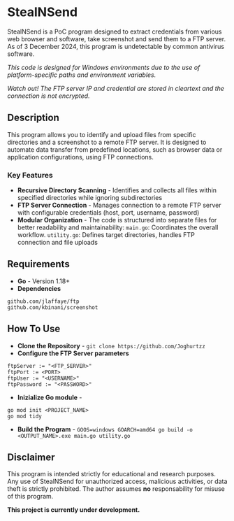 # StealNSend
StealNSend is a PoC program designed to extract credentials from various web browser and software, take screenshot and send them to a FTP server. As of 3 December 2024, this program is undetectable by common antivirus software.

*This code is designed for Windows environments due to the use of platform-specific paths and environment variables.*

*Watch out! The FTP server IP and credential are stored in cleartext and the connection is not encrypted.*

## Description
This program allows you to identify and upload files from specific directories and a screenshot to a remote FTP server. It is designed to automate data transfer from predefined locations, such as browser data or application configurations, using FTP connections.

### Key Features
- **Recursive Directory Scanning** - Identifies and collects all files within specified directories while ignoring subdirectories
- **FTP Server Connection** - Manages connection to a remote FTP server with configurable credentials (host, port, username, password)
- **Modular Organization** - The code is structured into separate files for better readability and maintainability: `main.go`: Coordinates the overall workflow. `utility.go`: Defines target directories, handles FTP connection and file uploads

## Requirements
- **Go** - Version 1.18+
- **Dependencies**
```
github.com/jlaffaye/ftp
github.com/kbinani/screenshot
```

## How To Use
- **Clone the Repository** - `git clone https://github.com/Joghurtzz`
- **Configure the FTP Server parameters**
```
ftpServer := "<FTP_SERVER>"
ftpPort := <PORT>
ftpUser := "<USERNAME>"
ftpPassword := "<PASSWORD>"
```
- **Inizialize Go module** -
```
go mod init <PROJECT_NAME>
go mod tidy
```
- **Build the Program** - `GOOS=windows GOARCH=amd64 go build -o <OUTPUT_NAME>.exe main.go utility.go`

## Disclaimer
This program is intended strictly for educational and research purposes. Any use of StealNSend for unauthorized access, malicious activities, or data theft is strictly prohibited. The author assumes **no** responsability for misuse of this program.

**This project is currently under development.**
